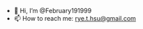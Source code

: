 - 👋 Hi, I’m @February191999
- 📫 How to reach me: rye.t.hsu@gmail.com

<!---
February191999/February191999 is a ✨ special ✨ repository because its `README.md` (this file) appears on your GitHub profile.
You can click the Preview link to take a look at your changes.
--->
